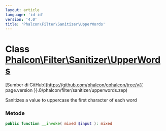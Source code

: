 ```yaml
---
layout: article
language: 'id-id'
version: '4.0'
title: 'Phalcon\Filter\Sanitizer\UpperWords'
---
```

# Class [Phalcon\Filter\Sanitizer\UpperWords](Phalcon_Filter_Sanitizer_UpperWords)

[Sumber di GitHub](https://github.com/phalcon/cphalcon/tree/v{{ page.version }}.0/phalcon/filter/sanitizer/upperwords.zep)

Sanitizes a value to uppercase the first character of each word

### Metode

```php
public function __invoke( mixed $input ): mixed
```